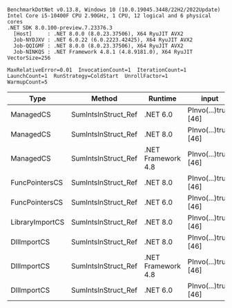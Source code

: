 ```

BenchmarkDotNet v0.13.8, Windows 10 (10.0.19045.3448/22H2/2022Update)
Intel Core i5-10400F CPU 2.90GHz, 1 CPU, 12 logical and 6 physical cores
.NET SDK 8.0.100-preview.7.23376.3
  [Host]     : .NET 8.0.0 (8.0.23.37506), X64 RyuJIT AVX2
  Job-NYDJXV : .NET 6.0.22 (6.0.2223.42425), X64 RyuJIT AVX2
  Job-QQIGMF : .NET 8.0.0 (8.0.23.37506), X64 RyuJIT AVX2
  Job-NINKQS : .NET Framework 4.8.1 (4.8.9181.0), X64 RyuJIT VectorSize=256

MaxRelativeError=0.01  InvocationCount=1  IterationCount=1  
LaunchCount=1  RunStrategy=ColdStart  UnrollFactor=1  
WarmupCount=5  

```
| Type            | Method              | Runtime            | input                | Mean        | Error | Median      | Min         | Max         | Allocated |
|---------------- |-------------------- |------------------- |--------------------- |------------:|------:|------------:|------------:|------------:|----------:|
| ManagedCS       | SumIntsInStruct_Ref | .NET 6.0           | PInvo(...)truct [46] |    378.8 μs |    NA |    378.8 μs |    378.8 μs |    378.8 μs |     640 B |
| ManagedCS       | SumIntsInStruct_Ref | .NET 8.0           | PInvo(...)truct [46] |    394.0 μs |    NA |    394.0 μs |    394.0 μs |    394.0 μs |     400 B |
| ManagedCS       | SumIntsInStruct_Ref | .NET Framework 4.8 | PInvo(...)truct [46] |    491.9 μs |    NA |    491.9 μs |    491.9 μs |    491.9 μs |         - |
| FuncPointersCS  | SumIntsInStruct_Ref | .NET 8.0           | PInvo(...)truct [46] | 31,322.5 μs |    NA | 31,322.5 μs | 31,322.5 μs | 31,322.5 μs |     400 B |
| FuncPointersCS  | SumIntsInStruct_Ref | .NET 6.0           | PInvo(...)truct [46] | 31,371.2 μs |    NA | 31,371.2 μs | 31,371.2 μs | 31,371.2 μs |     640 B |
| LibraryImportCS | SumIntsInStruct_Ref | .NET 8.0           | PInvo(...)truct [46] | 31,893.1 μs |    NA | 31,893.1 μs | 31,893.1 μs | 31,893.1 μs |     400 B |
| DllImportCS     | SumIntsInStruct_Ref | .NET 8.0           | PInvo(...)truct [46] | 41,450.7 μs |    NA | 41,450.7 μs | 41,450.7 μs | 41,450.7 μs |     400 B |
| DllImportCS     | SumIntsInStruct_Ref | .NET Framework 4.8 | PInvo(...)truct [46] | 41,682.7 μs |    NA | 41,682.7 μs | 41,682.7 μs | 41,682.7 μs |         - |
| DllImportCS     | SumIntsInStruct_Ref | .NET 6.0           | PInvo(...)truct [46] | 41,702.3 μs |    NA | 41,702.3 μs | 41,702.3 μs | 41,702.3 μs |     640 B |
